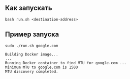 ## Как запускать

```
bash run.sh <destination-address>
```

## Пример запуска

```
sudo ./run.sh google.com
```

```
Building Docker image...
...
Running Docker container to find MTU for google.com ...
Minimum MTU to google.com is 1500
MTU discovery completed.
```